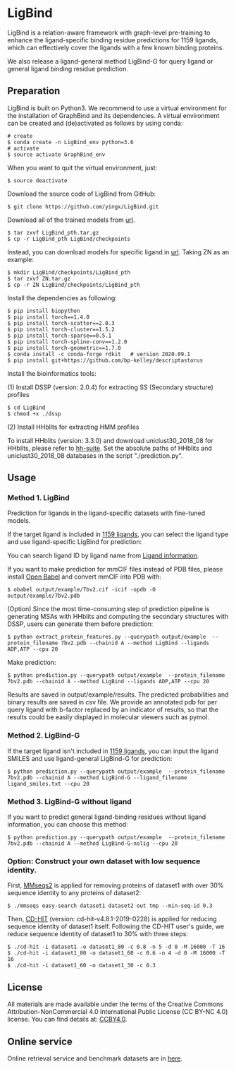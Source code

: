 # LigBind
LigBind is a relation-aware framework with graph-level pre-training to enhance the ligand-specific binding residue predictions for 1159 ligands, which can effectively cover the ligands with a few known binding proteins.

We also release a ligand-general method LigBind-G for query ligand or general ligand binding residue prediction.

## Preparation
LigBind is built on Python3.
We recommend to use a virtual environment for the installation of GraphBind and its dependencies.
A virtual environment can be created and (de)activated as follows by using conda:

    # create
    $ conda create -n LigBind_env python=3.6
    # activate
    $ source activate GraphBind_env

When you want to quit the virtual environment, just:

    $ source deactivate

Download the source code of LigBind from GitHub:

    $ git clone https://github.com/yingx/LigBind.git

Download all of the trained models from [url](http://www.csbio.sjtu.edu.cn/bioinf/LigBind/files/LigBind_pth.tar.gz).

    $ tar zxvf LigBind_pth.tar.gz
    $ cp -r LigBind_pth LigBind/checkpoints

Instead, you can download models for specific ligand in [url](http://www.csbio.sjtu.edu.cn/bioinf/LigBind/download_checkpoints.html). Taking ZN as an example:
    
    $ mkdir LigBind/checkpoints/LigBind_pth
    $ tar zxvf ZN.tar.gz
    $ cp -r ZN LigBind/checkpoints/LigBind_pth


Install the dependencies as following:

    $ pip install biopython
    $ pip install torch==1.4.0
    $ pip install torch-scatter==2.0.3
    $ pip install torch-cluster==1.5.2
    $ pip install torch-sparse==0.5.1
    $ pip install torch-spline-conv==1.2.0
    $ pip install torch-geometric==1.7.0
    $ conda install -c conda-forge rdkit   # version 2020.09.1
    $ pip install git+https://github.com/bp-kelley/descriptastorus
     

Install the bioinformatics tools:

(1) Install DSSP (version: 2.0.4) for extracting SS (Secondary structure) profiles
    
    $ cd LigBind
    $ chmod +x ./dssp

(2) Install HHblits for extracting HMM profiles

To install HHblits (version: 3.3.0) and download uniclust30_2018_08 for HHblits, please refer to [hh-suite](https://github.com/soedinglab/hh-suite).
Set the absolute paths of HHblits and uniclust30_2018_08 databases in the script "./prediction.py".



## Usage

### Method 1. LigBind
Prediction for ligands in the ligand-specific datasets with fine-tuned models.

If the target ligand is included in [1159 ligands](https://github.com/YYingXia/LigBind/blob/main/dataset/ligand-specific_dataset.csv), you can select the ligand type and use ligand-specific LigBind for prediction:

You can search ligand ID by ligand name from 
[Ligand information](https://zhanggroup.org//BioLiP/ligand.html).

If you want to make prediction for mmCIF files instead of PDB files, please install [Open Babel](http://openbabel.org/) and convert mmCIF into PDB with: 

    $ obabel output/example/7bv2.cif -icif -opdb -O output/example/7bv2.pdb

(Option) Since the most time-consuming step of prediction pipeline is generating MSAs with HHblits and computing the secondary structures with DSSP, users can generate them before prediction:
    
    $ python extract_protein_features.py --querypath output/example  --protein_filename 7bv2.pdb --chainid A --method LigBind --ligands ADP,ATP --cpu 20

Make prediction:

    $ python prediction.py --querypath output/example  --protein_filename 7bv2.pdb --chainid A --method LigBind --ligands ADP,ATP --cpu 20

Results are saved in output/example/results. The predicted probabilities and binary results are saved in csv file. We provide an annotated pdb for per query ligand with b-factor replaced by an indicator of results, so that the results could be easily displayed in molecular viewers such as pymol.


### Method 2. LigBind-G
If the target ligand isn't included in [1159 ligands](https://github.com/YYingXia/LigBind/blob/main/dataset/ligand-specific_dataset.csv), you can input the ligand SMILES and use ligand-general LigBind-G for prediction:

    $ python prediction.py --querypath output/example  --protein_filename 7bv2.pdb --chainid A --method LigBind-G --ligand_filename ligand_smiles.txt --cpu 20

### Method 3. LigBind-G without ligand
If you want to predict general ligand-binding residues without ligand information, you can choose this method:

    $ python prediction.py --querypath output/example  --protein_filename 7bv2.pdb --chainid A --method LigBind-G-nolig --cpu 20

### Option: Construct your own dataset with low sequence identity.
First, [MMseqs2](https://github.com/soedinglab/MMseqs2) is applied for removing proteins of dataset1 with over 30% sequence identity to any proteins of dataset2:
    
    $ ./mmseqs easy-search dataset1 dataset2 out tmp --min-seq-id 0.3

Then, [CD-HIT](https://github.com/weizhongli/cdhit) (version: cd-hit-v4.8.1-2019-0228) is applied for reducing sequence identity of dataset1 itself. Following the CD-HIT user's guide, we reduce sequence identity of dataset1 to 30% with three steps:
    
    $ ./cd-hit -i dataset1 -o dataset1_80 -c 0.8 -n 5 -d 0 -M 16000 -T 16
    $ ./cd-hit -i dataset1_80 -o dataset1_60 -c 0.6 -n 4 -d 0 -M 16000 -T 16
    $ ./cd-hit -i dataset1_60 -o dataset1_30 -c 0.3



## License
All materials are made available under the terms of the Creative Commons Attribution-NonCommercial 4.0 International Public License (CC BY-NC 4.0) license. You can find details at: [CCBY4.0](https://github.com/YYingXia/LigBind/blob/main/LICENSE).

## Online service
Online retrieval service and benchmark datasets are in [here](http://www.csbio.sjtu.edu.cn/bioinf/LigBind/).
